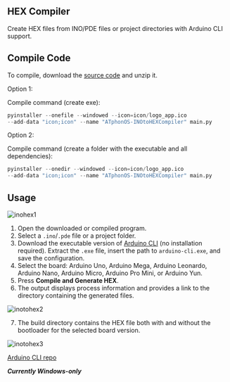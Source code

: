 ## HEX Compiler

Create HEX files from INO/PDE files or project directories with Arduino CLI support.

## Compile Code

To compile, download the [source code](https://github.com/ATphonOS/ino_to_hex_compiler/archive/refs/heads/main.zip) and unzip it.

Option 1:

Compile command (create exe):
```Python
pyinstaller --onefile --windowed --icon=icon/logo_app.ico 
--add-data "icon;icon" --name "ATphonOS-INOtoHEXCompiler" main.py
```

Option 2:

Compile command (create a folder with the executable and all dependencies):

```Python
pyinstaller --onedir --windowed --icon=icon/logo_app.ico 
--add-data "icon;icon" --name "ATphonOS-INOtoHEXCompiler" main.py
```


## Usage


![inohex1](https://github.com/user-attachments/assets/9df40adf-612f-451c-9a52-3946e2d0b971)


1. Open the downloaded or compiled program.
2. Select a `.ino`/`.pde` file or a project folder.  
3. Download the executable version of [Arduino CLI](https://docs.arduino.cc/arduino-cli/installation/#latest-release) (no installation required). Extract the `.exe` file, insert the path to `arduino-cli.exe`, and save the configuration.  
4. Select the board: Arduino Uno, Arduino Mega, Arduino Leonardo, Arduino Nano, Arduino Micro, Arduino Pro Mini, or Arduino Yun.  
5. Press **Compile and Generate HEX**.  
6. The output displays process information and provides a link to the directory containing the generated files.  


![inotohex2](https://github.com/user-attachments/assets/ff7f545c-764a-4852-92ba-72c672a0521f)

7. The build directory contains the HEX file both with and without the bootloader for the selected board version.

![inotohex3](https://github.com/user-attachments/assets/d93c4667-bd51-435e-81e6-7e9d1b2e9fea)


[Arduino CLI repo](https://github.com/arduino/arduino-cli)

***Currently Windows-only***



